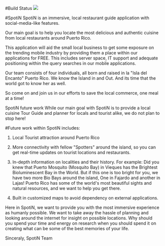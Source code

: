 #Build Status
<img src="https://travis-ci.org/gabrielnieves18/bmgdevelopment-spotin.svg?branch=master">

#SpotiN
SpotiN is an immersive, local restaurant guide application with social-media-like features.

Our main goal is to help you locate the most delicious and authentic cuisine from local restaurants around Puerto Rico.

This application will aid the small local business to get some exposure on the trending mobile industry by providing them a place within our applications for FREE. This includes server space, IT support and adequate positioning within the query searches in our mobile applications.

Our team consists of four individuals, all born and raised in la "Isla del Encanto" Puerto Rico.
We know the Island in and Out. And its time that the world got to know her as well.

So come on and join us in our efforts to save the local commerce, one meal at a time!

SpotiN future work
While our main goal with SpotiN is to provide a local cuisine Tour Guide and planner for locals and tourist alike, we do not plan to stop here!

#Future work within SpotiN includes:

1) Local Tourist attraction around Puerto Rico

2) More connectivity with fellow "Spotters" around the island, so you can get real-time updates on tourist locations and restaurants.

4) In-depth information on localities and their history. For example: Did you knew that Puerto Mosquito (Mosquito Bay) in Vieques has the Brightest Bioluminescent Bay in the World. But if this one is too bright for you, we have two more Bio Bays around the island, One in Fajardo and another in Lajas! Puerto Rico has some of the world's most beautiful sights and natural resources, and we want to help you get there.

3) Built in customized maps to avoid dependency on external applications.

Here in SpotiN, we want to provide you with the most immersive experience as humanly possible. We want to take away the hassle of planning and looking around the internet for insight on possible locations. Why should you spend your time and energy on research when you should spend it on creating what can be some of the best memories of your life.

Sinceraly, SpotiN Team

